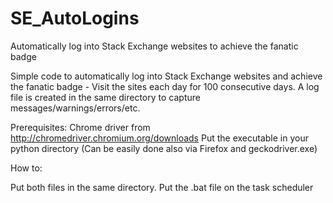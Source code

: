 # SE_AutoLogins
Automatically log into Stack Exchange websites to achieve the fanatic badge

Simple code to automatically log into Stack Exchange websites and achieve the fanatic badge - Visit the sites each day for 100 consecutive days. A log file is created in the same directory to capture messages/warnings/errors/etc.

Prerequisites: Chrome driver from http://chromedriver.chromium.org/downloads Put the executable in your python directory (Can be easily done also via Firefox and geckodriver.exe)

How to:

Put both files in the same directory.
Put the .bat file on the task scheduler
